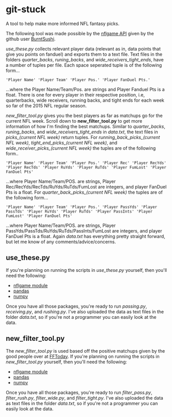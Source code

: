 # git-stuck
A tool to help make more informed NFL fantasy picks.

The following tool was made possible by the [nflgame API](http://pdoc.burntsushi.net/nflgame) given by the github user [BurntSushi](https://github.com/BurntSushi). 

*use_these.py* collects relevant player data (relevant as in, data points that give you points on fanduel) and exports them to a text file. Text files in the folders *quarter_backs*, *runing_backs*, and *wide_receivers_tight_ends*, have a number of tuples per file. Each space seperated tuple is of the following form...
```
'Player Name' 'Player Team' 'Player Pos.' 'Player FanDuel Pts.'
```
...where the Player Name/Team/Pos. are strings and Player Fanduel Pts is a float.
There is one for every player in their respective position, i.e, quarterbacks, wide receivers, running backs, and tight ends for each week so far of the 2015 NFL regular season. 

*new_filter_tool.py* gives you the best players as far as matchups go for the current NFL week. Scroll down to **new_filter_tool.py** to get more information of how I'm finding the best matchups. Similar to *quarter_backs*, *runing_backs*, and *wide_receivers_tight_ends* in *data.txt*, the text files in *picks_(current NFL week)* return tuples. For *running_back_picks_(current NFL week)*, *tight_end_picks_(current NFL week)*, and *wide_receiver_picks_(current NFL week)* the tuples are of the following form..
```
'Player Name' 'Player Team' 'Player Pos.' 'Player Rec' 'Player RecYds' 'Player RecTds' 'Player RuYds' 'Player RuTds' 'Player FumLost' 'Player FanDuel Pts'
```
...where Player Name/Team/POS. are strings, Player Rec/RecYds/RecTds/RuYds/RuTds/FumLost are integers, and player FanDuel Pts is a float. For *quarter_back_picks_(current NFL week)* the tuples are of the following form...
```
'Player Name' 'Player Team' 'Player Pos.' 'Player PassYds' 'Player PassTds' 'Player RuYds' 'Player RuTds' 'Player PassInts' 'Player FumLost' 'Player FanDuel Pts'
```
...where Player Name/Team/POS. are strings, Player PassYds/PassTds/RuYds/RuTds/PassInts/FumLost are integers, and player FanDuel Pts is a float. Again *data.txt* has everything pretty straight forward, but let me know of any comments/advice/concerns. 

## use_these.py
If you're planning on running the scripts in *use_these.py* yourself, then you'll need the following:
* [nflgame module](https://github.com/BurntSushi/nflgame)
* [pandas](http://pandas.pydata.org/getpandas.html)
* [numpy](http://docs.scipy.org/doc/numpy-1.10.1/user/install.html)

Once you have all those packages, you're ready to run *passing.py*, *receiving.py*, and *rushing.py*. I've also uploaded the data as text files in the folder *data.txt*, so if you're not a programmer you can easily look at the data.  

## new_filter_tool.py
The *new_filter_tool.py* is used based off the positive matchups given by the good people over at [FFToday](http://fftoday.com/stats/fantasystats.php?o=3&PosID=99&Data=Last5&Show1=10&Show2=17&LeagueID=1). If you're planning on running the scripts in *new_filter_tool.py* yourself, then you'll need the following:
* [nflgame module](https://github.com/BurntSushi/nflgame)
* [pandas](http://pandas.pydata.org/getpandas.html)
* [numpy](http://docs.scipy.org/doc/numpy-1.10.1/user/install.html)

Once you have all those packages, you're ready to run *filter_pass.py*, *filter_rush.py*, *filter_wide.py*, and *filter_tight.py*. I've also uploaded the data as text files in the folder *data.txt*, so if you're not a programmer you can easily look at the data. 
